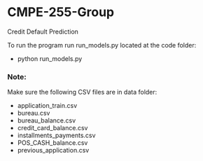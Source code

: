 # CMPE-255-Group
Credit Default Prediction

To run the program run run_models.py located at the code folder:
* python run_models.py

### Note: 
Make sure the following CSV files are in data folder:
* application_train.csv
* bureau.csv
* bureau_balance.csv
* credit_card_balance.csv
* installments_payments.csv
* POS_CASH_balance.csv
* previous_application.csv
